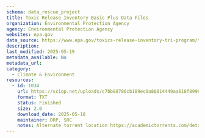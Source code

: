 ```yaml
---
schema: data_rescue_project 
title: Toxic Release Inventory Basic Plus Data Files
organization: Environmental Protection Agency
agency: Environmental Protection Agency
websites: epa.gov
data_source: https://www.epa.gov/toxics-release-inventory-tri-program/tri-basic-plus-data-files-calendar-years-1987-present
description: 
last_modified: 2025-05-19
metadata_available: No
metadata_url: 
category:
  - Climate & Environment 
resources:
  - id: 1034
    url: https://sciop.net/uploads/c7bb88786cb189ec0a80814449aa618f8996fba4
    format: TXT
    status: Finished
    size: 2.0
    download_date: 2025-05-18
    maintainer: DRP, SRC
    notes: Alternate torrent location https://academictorrents.com/details/c7bb88786cb189ec0a80814449aa618f8996fba4
---
```

